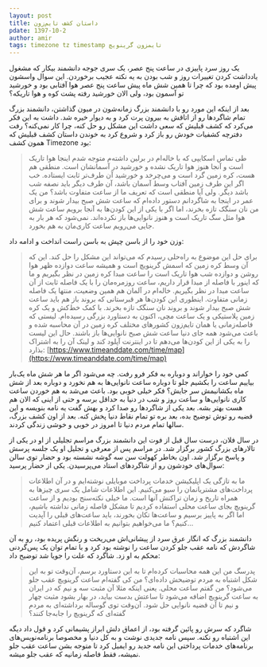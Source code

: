 ```yaml
---
layout: post
title: داستان کشف تایم‌زون
pdate: 1397-10-2
author: amir
tags: timezone tz timestamp تایمزون گرینویچ
---
```


یک روز سرد پاییزی در ساعت پنج عصر، یک سری جوجه دانشمند بیکار که مشغول یادداشت کردن تغییرات روز و شب بودن به یه نکته عجیب برخوردن. این سوال واسشون پیش اومده بود که چرا تا همین شش ماه پیش ساعت پنج عصر هوا آفتابی بود و خورشید تو آسمون بود، ولی الان خورشید رفته پشت کوه و هوا تاریکه؟

بعد از اینکه این مورد رو با دانشمند بزرگ زمانه‌شون در میون گذاشتن، دانشمند بزرگ تمام شاگردها رو از اتاقش به بیرون پرت کرد و به دیوار خیره شد. داشت به این فکر می‌کرد که کشف قبلیش که سعی داشت این مشکل رو حل کنه، چرا کار نمی‌کنه؟ رفت دفترچه کشفیات خودش رو باز کرد و شروع کرد به خوندن داستان کشف قبلیش که همون کشف Timezone بود:

> طی تماس اسکایپی که با خاله‌ام در برلین داشته‌م متوجه شدم اینجا هوا تاریک است و آنجا هنوز هوا تاریک نشده و خورشید در آسمانشان است. منطقی هم هست، کره زمین گرد است و می‌چرخد و خورشید آن طرف‌تر ثابت ایستاده. خب اگر این طرف زمین آفتاب وسط آسمان باشد، آن طرف دیگر باید نصفه شب باشد دیگر. ولی آیا منطقی است که تعریف ما از ساعت متفاوت باشد؟ من یک عمر در اینجا به شاگردانم دستور داده‌ام که ساعت شش صبح بیدار شوند و برای من نان سنگک تازه بخرند، اما اگر با یکی از این کودن‌ها به آنجا برویم ساعت شش هوا مثل سگ تاریک است و هنوز نانوایی‌ها باز نکرده‌اند. نمی‌شود که هر بار به جایی می‌رویم ساعت کاری‌مان به هم بخورد.

وزن خود را از باسن چپش به باسن راست انداخت و ادامه داد:

> برای حل این موضوع به راه‌حلی رسیدم که می‌تواند این مشکل را حل کند. این که آن وسط کره زمین که اسمش گرینویچ است و همیشه ساعت دوازده ظهر هوا روشن و دوازده شب هوا تاریک است را ساعت مبدا کره زمین در نظر بگیریم و ما که اینور با فاصله از مبدا قرار داریم، ساعت روزمره‌مان را با یک فاصله ثابت از آن ساعت مبدا در نظر بگیریم. خاله‌ام در آلمان هم همین وضعیت، منتها یک فاصله زمانی متفاوت. اینطوری این کودن‌ها هر قبرستانی که بروند باز هم باید ساعت شش صبح بیدار شوند و بروند نان سنگک تازه بخرند. با کمک خط‌کش و یک کره زمین پلاستیکی و یک ساعت مچی، اکنون به دستاورد بزرگی رسیده‌ام. لیستی که فاصله‌زمانی یا همان تایم‌زون کشورهای مختلف کره زمین در آن محاسبه شده و باعث می‌شود همه جای دنیا ساعت شش صبح نانوایی‌ها باز باشند. حال این لیست را به یکی از این کودن‌ها می‌دهم تا در اینترنت آپلود کند و لینک آن را به اشتراک بذارد: 
[https://www.timeanddate.com/time/map](https://www.timeanddate.com/time/map)

کمی خود را خواراند و دوباره به فکر فرو رفت. چه می‌شود اگر ما هر شش ماه یک‌بار بیاییم ساعت را بکشیم جلو تا دوباره ساعت نانوایی‌ها به هم نخورد و دوباره بعد از شش ماه بکشانیمش سر جایش؟ فکر خیلی خوبی بود. باعث می‌شد به هم خوردن ساعت کاری نانوایی‌ها و ساعت روز و شب در دنیا به حداقل برسه و حتی از اینی که الان هم هست بهتر بشه. بعد یکی از شاگردها رو صدا کرد و بهش گفت یه نامه بنویسه و این قضیه رو توش توضیح بده، بعد بره تو تمام نقاط دنیا پخش کنه. بعد از اون کشف بزرگ، سالها تمام مردم دنیا تا امروز در خوبی و خوشی زندگی کردند.

در سال فلان، درست سال قبل از فوت این دانشمند بزرگ مراسم تجلیلی از او در یکی از تالارهای بزرگ کشور برگزار شد. در مراسم پس از معرفی و تجلیل او یک جلسه پرسش و پاسخ برگزار شد. اون بخاطر کهولت سن سه گوشه نشسته بود و حضار توی سالن سوال‌های خودشون رو از شاگردهای استاد می‌پرسیدن. یکی از حضار پرسید:

> ما به تازگی یک اپلیکیشن خدمات پرداخت موبایلی نوشته‌ایم و در آن اطلاعات پرداخت‌های مشتریانمان را سیو می‌کنیم. این اطلاعات شامل یک سری چیزها به همراه تاریخ و زمان تراکنش آنها است. ما خیلی نکته‌سنج بودیم و از ساعت گرینویچ بجای ساعت محلی استفاده کردیم تا مشکل فاصله زمانی نداشته باشیم، اما اگر به پاییز برسیم و ساعت‌ها تکان بخورند، باید ساعت‌های قبلی را آپدیت کنیم؟ ما می‌خواهیم بتوانیم به اطلاعات قبلی اعتماد کنیم...

دانشمند بزرگ که انگار عرق سرد از پیشانی‌اش می‌ریخت و رنگش پریده بود، رو به آن شاگردش که نامه عقب جلو کردن ساعت را نوشته بود کرد و با تمام توان یک پس‌گردنی محکم به او زد. شاگرد که علت را جویا شد توضیح داد:

> پدرسگ من این همه محاسبات کرده‌ام تا به این دستاورد برسم، آن‌وقت تو به این شکل اشتباه به مردم توضیحش داده‌ای؟ من کی گفته‌ام ساعت گرینویچ عقب جلو می‌شود؟ من گفتم ساعت محلی. یعنی اینکه مثلا آن مثبت سه و نیم که در ایران به ساعت گرینویچ اضافه می‌شود تا ساعتش بدست بیاید، در بهار بشود مثبت چهار و نیم تا آن قضیه نانوایی حل شود. آن‌وقت توی گوساله برداشته‌ای به مردم گفته‌ای که گرینویچ را جابه‌جا کنند؟

شاگرد که سرش رو پائین گرفته بود، از اعماق دلش ابراز پشیمانی کرد و قول داد دیگه این اشتباه رو نکنه. سپس نامه جدیدی نوشت و به کل دنیا و مخصوصا برنامه‌نویس‌های برنامه‌های خدمات پرداختی این نامه جدید رو ایمیل کرد تا متوجه بشن ساعت عقب جلو نمیشه، فقط فاصله زمانیه که عقب جلو میشه.
